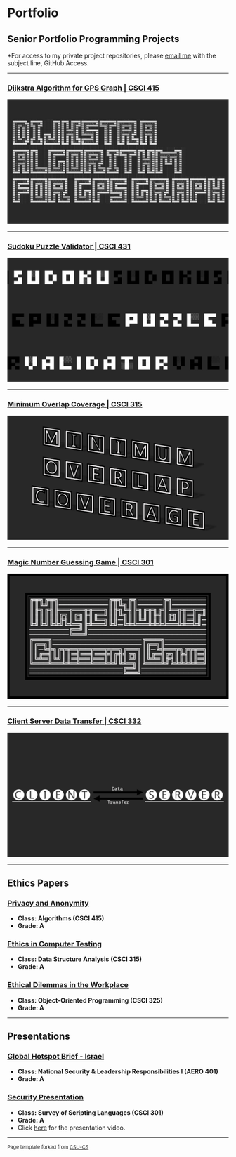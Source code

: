# Portfolio

<link rel="icon" type="image/x-con" href="/favicon.ico">

Senior Portfolio Programming Projects
-------------------------------------

*For access to my private project repositories, please [email me](mailto:mdstargel@csustudent.net?subject=GitHub%20Access) with the subject line, GitHub Access.

---
### [Dijkstra Algorithm for GPS Graph | CSCI 415](project1)

![Project 1 Thumbnail Name](images/dijkstra.jpg)

---
### [Sudoku Puzzle Validator | CSCI 431](project2)

![Project 2 Thumbnail Name](images/sudoku.jpg)

---
### [Minimum Overlap Coverage | CSCI 315](project3)

![Project 3 Thumbnail Name](images/overlap.jpg)

---
### [Magic Number Guessing Game | CSCI 301](project4)

![Project 4 Thumbnail Name](images/magic.jpg)

---
### [Client Server Data Transfer | CSCI 332](project5)

![Project 5 Thumbnail Name](images/data.jpg)

---

Ethics Papers
-------------

### [Privacy and Anonymity](/pdf/CSCI_415_Ethics_Paper.pdf)

-   **Class: Algorithms (CSCI 415)**  
-   **Grade: A**

### [Ethics in Computer Testing](/pdf/CSCI_315_Ethics_Paper.pdf)

-   **Class: Data Structure Analysis (CSCI 315)** 
-   **Grade: A**

### [Ethical Dilemmas in the Workplace](/pdf/CSCI_325_Ethics_Paper.pdf)

-   **Class: Object-Oriented Programming (CSCI 325)** 
-   **Grade: A**

---

Presentations
-------------

### [Global Hotspot Brief - Israel](/pdf/Stargel_Global_Hotspot_Brief.pdf)

- **Class: National Security & Leadership Responsibilities I (AERO 401)** 
- **Grade: A**

### [Security Presentation](/pdf/Security_Presentation.pdf)

- **Class: Survey of Scripting Languages (CSCI 301)** 
- **Grade: A**
- Click [here](https://youtu.be/fo6R2U7Mz9E) for the presentation video.

---

<p style="font-size:11px">Page template forked from <a href="https://github.com/csu-cs/csci-portfolio">CSU-CS</a></p>
<!-- Remove above link if you don't want to attributive -->

